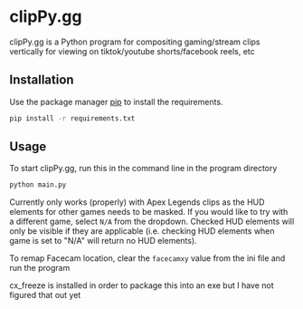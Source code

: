# clipPy.gg

clipPy.gg is a Python program for compositing gaming/stream clips 
vertically for viewing on tiktok/youtube shorts/facebook reels, etc 

## Installation

Use the package manager [pip](https://pip.pypa.io/en/stable/) to install the requirements.

```bash
pip install -r requirements.txt
```

## Usage

To start clipPy.gg, run this in the command line in the program directory
```bash
python main.py
```

Currently only works (properly) with Apex Legends clips as the HUD elements for other games needs to be masked.
If you would like to try with a different game, select `N/A` from the dropdown. Checked HUD elements will only be 
visible if they are applicable (i.e. checking HUD elements when game is set to "N/A" will return no HUD elements).

To remap Facecam location, clear the `facecamxy` value from the ini file and run the program

cx_freeze is installed in order to package this into an exe but 
I have not figured that out yet
